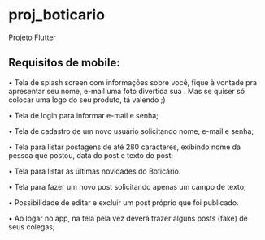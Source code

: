 # proj_boticario

Projeto Flutter

## Requisitos de mobile:
• Tela de splash screen com informações sobre você, fique à vontade pra
apresentar seu nome, e-mail uma foto divertida sua . Mas se quiser só
colocar uma logo do seu produto, tá valendo ;)

• Tela de login para informar e-mail e senha;

• Tela de cadastro de um novo usuário solicitando nome, e-mail e senha;

• Tela para listar postagens de até 280 caracteres, exibindo nome da pessoa que
postou, data do post e texto do post;

• Tela para listar as últimas novidades do Boticário.

• Tela para fazer um novo post solicitando apenas um campo de texto;

• Possibilidade de editar e excluir um post próprio que foi publicado.

• Ao logar no app, na tela pela vez deverá trazer alguns posts (fake) de seus
colegas;